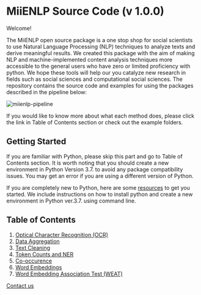 # MiiENLP Source Code (v 1.0.0)

Welcome! 

The MiiENLP open source package is a one stop shop for social scientists to use Natural Language Processing (NLP) techniques to analyze texts and derive meaningful results. We created this package with the aim of making NLP and machine-implemented content analysis techniques more accessible to the general users who have zero or limited proficiency with python. We hope these tools will help our you catalyze new research in fields such as social sciences and computational social sciences. The repository contains the source code and examples for using the packages described in the pipeline below: 


![miienlp-pipeline](https://user-images.githubusercontent.com/30983820/207747948-1eb968d8-e46b-4512-8640-308487bf3c01.png)


If you would like to know more about what each method does, please click the link in Table of Contents section or check out the example folders. 

## Getting Started

If you are familiar with Python, please skip this part and go to Table of Contents section. It is worth noting that you should create a new environment in Python Version 3.7. to avoid any package compatibility issues. You may get an error if you are using a different version of Python. 

If you are completely new to Python, here are some [resources](https://github.com/miielab/miienlp/blob/afa9ff87adc58c1d447f538ab4d91b791b27662c/examples/python_installation.md) to get you started. We include instructions on how to install python and create a new environment in Python ver.3.7. using command line. 


## Table of Contents

1. [Optical Character Recognition (OCR)](https://github.com/miielab/miienlp/tree/main/miienlp/ocr)
2. [Data Aggregation](https://github.com/miielab/miienlp/tree/main/miienlp/aggregation)
3. [Text Cleaning](https://github.com/miielab/miienlp/tree/main/miienlp/text_cleaning)
4. [Token Counts and NER](https://github.com/miielab/miienlp/tree/main/miienlp/token)
5. [Co-occurence](https://github.com/miielab/miienlp/tree/main/miienlp/co_occurrence)
6. [Word Embeddings](https://github.com/miielab/miienlp/tree/main/miienlp/embeddings) 
7. [Word Embedding Association Test (WEAT)](https://github.com/miielab/miienlp/tree/main/miienlp/weat)

[Contact us](https://www.miielab.com/contact)
